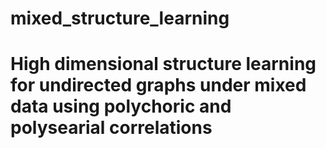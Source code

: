 # mixed_structure_learning

# High dimensional structure learning for undirected graphs under mixed data using polychoric and polysearial correlations
